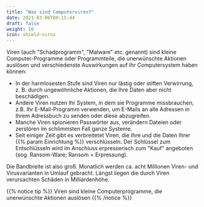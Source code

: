 ```yaml
---
title: "Was sind Computerviren?"
date: 2021-03-06T09:15:44
draft: false
weight: 10
icon: shield-virus
---
```


Viren (auch "Schadprogramm", "Malware" etc. genannt) sind kleine Computer-Programme oder Programmteile, die unerwünschte Aktionen auslösen und verschiedenste Auswirkungen auf Ihr Computersystem haben können:

- In der harmlosesten Stufe sind Viren nur lästig oder stiften Verwirrung, z. B. durch ungewöhnliche Aktionen, die Ihre Daten aber nicht beschädigen.
- Andere Viren nutzen Ihr System, in dem sie Programme missbrauchen, z.B. Ihr E-Mail-Programm verwenden, um E-Mails an alle Adressen in Ihrem Adressbuch zu senden oder diese abzugreifen.
- Manche Viren spionieren Passwörter aus, verändern Dateien oder zerstören im schlimmsten Fall ganze Systeme.
- Seit einiger Zeit gibt es verbreitetet Viren, die Ihre und die Daten Ihrer {{% param Einrichtung %}} verschlüsseln. Der Schlüssel zum Entschlüsseln wird im Anschluss erpresserisch zum "Kauf" angeboten (sog. Ransom-Ware; Ransom = Erpressung).

Die Bandbreite ist also groß. Monatlich werden ca. acht Millionen Viren- und Virusvarianten in Umlauf gebracht. Längst liegen die durch Viren verursachten Schäden in Milliardenhöhe.

{{% notice tip %}}
Viren sind kleine Computerprogramme, die unerwünschte Aktionen auslösen
	{{% /notice %}}